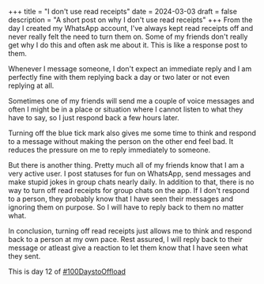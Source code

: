 +++
title = "I don't use read receipts"
date = 2024-03-03
draft = false
description = "A short post on why I don't use read receipts"
+++
From the day I created my WhatsApp account, I've always kept read receipts off and never really felt the need to turn them on. Some of my friends don't really get why I do this and often ask me about it. This is like a response post to them.

Whenever I message someone, I don't expect an immediate reply and I am perfectly fine with them replying back a day or two later or not even replying at all. 

Sometimes one of my friends will send me a couple of voice messages and often I might be in a place or situation where I cannot listen to what they have to say, so I just respond back a few hours later.

Turning off the blue tick mark also gives me some time to think and respond to a message without making the person on the other end feel bad. It reduces the pressure on me to reply immediately to someone.

But there is another thing. Pretty much all of my friends know that I am a very active user. I post statuses for fun on WhatsApp, send messages and make stupid jokes in group chats nearly daily. In addition to that, there is no way to turn off read receipts for group chats on the app. If I don't respond to a person, they probably know that I have seen their messages and ignoring them on purpose. So I will have to reply back to them no matter what.

In conclusion, turning off read receipts just allows me to think and respond back to a person at my own pace. Rest assured, I will reply back to their message or atleast give a reaction to let them know that I have seen what they sent.

This is day 12 of [#100DaystoOffload](https://100daystooffload.com)
